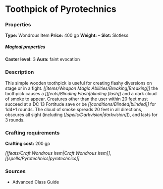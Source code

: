 ﻿---
Title: "Toothpick of Pyrotechnics"
Type: "Wondrous Item"
Price: "400 gp"
Weight: "–"
Slot: "Slotless"
Caster level: "3"
Aura: "faint evocation"
Description: |
  "This simple wooden toothpick is useful for creating flashy diversions on stage or in a fight. Breaking the toothpick causes a blinding flash and a dark cloud of smoke to appear. Creatures other than the user within 20 feet must succeed at a DC 13 Fortitude save or be blinded for 1d4+1 rounds. The cloud of smoke spreads 20 feet in all directions, obscures all sight (including darkvision), and lasts for 3 rounds."
Crafting cost: "200 gp"
Sources: "['Advanced Class Guide']"
---

# Toothpick of Pyrotechnics

### Properties

**Type:** Wondrous Item **Price:** 400 gp **Weight:** – **Slot:** Slotless

##### Magical properties

**Caster level:** 3 **Aura:** faint evocation

### Description

This simple wooden toothpick is useful for creating flashy diversions on stage or in a fight. _[[items/Weapon Magic Abilities/Breaking|Breaking]]_ the toothpick causes a _[[feats/Blinding Flash|blinding flash]]_ and a dark cloud of smoke to appear. Creatures other than the user within 20 feet must succeed at a DC 13 Fortitude save or be _[[conditions/Blinded|blinded]]_ for 1d4+1 rounds. The cloud of smoke spreads 20 feet in all directions, obscures all sight (including _[[spells/Darkvision|darkvision]]_), and lasts for 3 rounds.

### Crafting requirements

**Crafting cost:** 200 gp

_[[feats/Craft Wondrous Item|Craft Wondrous Item]]_, _[[spells/Pyrotechnics|pyrotechnics]]_

### Sources

* Advanced Class Guide